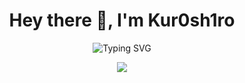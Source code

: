 <h1 align="center">Hey there 👋, I'm Kur0sh1ro</h1>
<p align="center">
  <img src="https://readme-typing-svg.herokuapp.com?font=Fira+Code&size=22&pause=1000&center=true&vCenter=true&width=700&lines=Cybersecurity+Enthusiast+%F0%9F%94%90;Malware+Developer+%F0%9F%92%BB;Bug+Bounty+Hunter+%F0%9F%90%9B;CTF+Player+%F0%9F%94%A5;BSIT+Student+@+PUP+Sta.+Maria" alt="Typing SVG" />
</p>

<div align="center">
  <img src="https://skillicons.dev/icons?i=python,bash,c,git,github,vscode,linux,docker,windows" />
</div>

